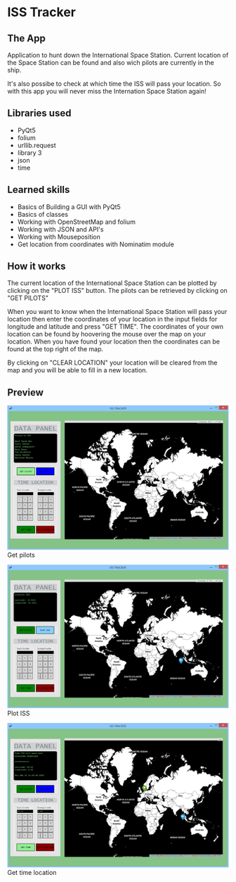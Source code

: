 # ISS Tracker 

## The App

Application to hunt down the International Space Station. Current location of the Space Station can be found and also wich pilots are currently in the ship. 

It's also possibe to check at which time the ISS will pass your location. So with this app you will never miss the Internation Space Station again!  


## Libraries used

* PyQt5
* folium
* urllib.request
* library 3
* json
* time


## Learned skills

* Basics of Building a GUI with PyQt5
* Basics of classes 
* Working with OpenStreetMap and folium
* Working with JSON and API's
* Working with Mouseposition 
* Get location from coordinates with Nominatim module


## How it works

The current location of the International Space Station can be plotted by clicking on the "PLOT ISS" button. The pilots can be retrieved by clicking on "GET PILOTS"

When you want to know when the International Space Station will pass your location then enter the coordinates of your location in the input fields for longitude and latitude and press "GET TIME". The coordinates of your own location can be found by hoovering the mouse over the map on your location. When you have found your location then the coordinates can be found at the top right of the map. 

By clicking on "CLEAR LOCATION" your location will be cleared from the map and you will be able to fill in a new location.


## Preview

![screenshot_get_pilots](Showcase/screenshot_get_pilots.png?raw=true "Get pilots")<br>
Get pilots

![screenshot_plot_ISS](Showcase/screenshot_plot_ISS.png?raw=true "Plot ISS")<br>
Plot ISS

![screenshot_time_location](Showcase/screenshot_time_location.png?raw=true "Get time location")<br>
Get time location
